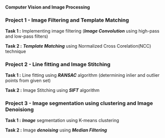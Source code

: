 #### Computer Vision and Image Processing


### Project 1 - Image Filtering and Template Matching
**Task 1 :** Implementing image filtering (**_Image Convolution_** using high-pass and low-pass filters)

**Task 2 :** **_Template Matching_** using Normalized Cross Corelation(NCC) technique



### Project 2 - Line fitting and Image Stitching
**Task 1 :** Line fitting using **_RANSAC_** algorithm (determining inlier and outlier points from given set)

**Task 2 :** Image Stitching using **_SIFT_** algorithm



### Project 3 - Image segmentation using clustering and Image Denoisiong
**Task 1 :** **_Image_** segmentation using K-means clustering

**Task 2 :** Image **_denoising_** using **_Median Filtering_**

